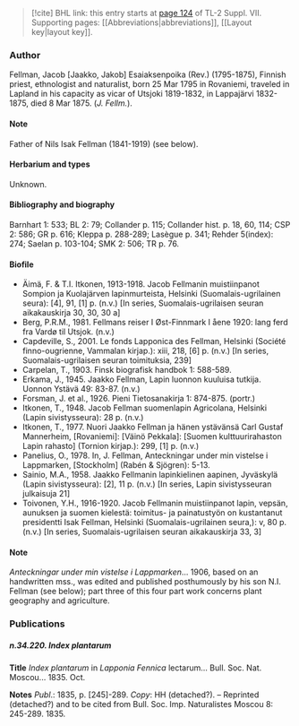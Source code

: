 > [!cite] BHL link: this entry starts at [page 124](https://www.biodiversitylibrary.org/item/103834#page/146/mode/1up) of TL-2 Suppl. VII.
> Supporting pages: [[Abbreviations|abbreviations]], [[Layout key|layout key]].

### Author

Fellman, Jacob \[Jaakko, Jakob\] Esaiaksenpoika (Rev.) (1795-1875), Finnish priest, ethnologist and naturalist, born 25 Mar 1795 in Rovaniemi, traveled in Lapland in his capacity as vicar of Utsjoki 1819-1832, in Lappajärvi 1832-1875, died 8 Mar 1875. (*J. Fellm.*).

#### Note

Father of Nils Isak Fellman (1841-1919) (see below).

#### Herbarium and types

Unknown.

#### Bibliography and biography

Barnhart 1: 533; BL 2: 79; Collander p. 115; Collander hist. p. 18, 60, 114; CSP 2: 586; GR p. 616; Kleppa p. 288-289; Lasègue p. 341; Rehder 5(index): 274; Saelan p. 103-104; SMK 2: 506; TR p. 76.

#### Biofile

- Äimä, F. & T.I. Itkonen, 1913-1918. Jacob Fellmanin muistiinpanot Sompion ja Kuolajärven lapinmurteista, Helsinki (Suomalais-ugrilainen seura): \[4\], 91, \[1\] p. (n.v.) \[In series, Suomalais-ugrilaisen seuran aikakauskirja 30, 30, 30 a\]
- Berg, P.R.M., 1981. Fellmans reiser I Øst-Finnmark I åene 1920: lang ferd fra Vardø til Utsjok. (n.v.)
- Capdeville, S., 2001. Le fonds Lapponica des Fellman, Helsinki (Société finno-ougrienne, Vammalan kirjap.): xiii, 218, \[6\] p. (n.v.) \[In series, Suomalais-ugrilaisen seuran toimituksia, 239\]
- Carpelan, T., 1903. Finsk biografisk handbok 1: 588-589.
- Erkama, J., 1945. Jaakko Fellman, Lapin luonnon kuuluisa tutkija. Uonnon Ystävä 49: 83-87. (n.v.)
- Forsman, J. et al., 1926. Pieni Tietosanakirja 1: 874-875. (portr.)
- Itkonen, T., 1948. Jacob Fellman suomenlapin Agricolana, Helsinki (Lapin sivistysseura): 28 p. (n.v.)
- Itkonen, T., 1977. Nuori Jaakko Fellman ja hänen ystävänsä Carl Gustaf Mannerheim, \[Rovaniemi\]: \[Väinö Pekkala\]: \[Suomen kulttuurirahaston Lapin rahasto\] (Tornion kirjap.): 299, \[1\] p. (n.v.)
- Panelius, O., 1978. In, J. Fellman, Anteckningar under min vistelse i Lappmarken, \[Stockholm\] (Rabén & Sjögren): 5-13.
- Sainio, M.A., 1958. Jaakko Fellmanin lapinkielinen aapinen, Jyväskylä (Lapin sivistysseura): \[2\], 11 p. (n.v.) \[In series, Lapin sivistysseuran julkaisuja 21\]
- Toivonen, Y.H., 1916-1920. Jacob Fellmanin muistiinpanot lapin, vepsän, aunuksen ja suomen kielestä: toimitus- ja painatustyön on kustantanut presidentti Isak Fellman, Helsinki (Suomalais-ugrilainen seura,): v, 80 p. (n.v.) \[In series, Suomalais-ugrilaisen seuran aikakauskirja 33, 3\]

#### Note

*Anteckningar under min vistelse i Lappmarken*... 1906, based on an handwritten mss., was edited and published posthumously by his son N.I. Fellman (see below); part three of this four part work concerns plant geography and agriculture.

### Publications

##### n.34.220. Index plantarum

**Title**
*Index plantarum* in *Lapponia Fennica* lectarum... Bull. Soc. Nat. Moscou... 1835. Oct.

**Notes**
*Publ*.: 1835, p. \[245\]-289. *Copy*: HH (detached?). – Reprinted (detached?) and to be cited from Bull. Soc. Imp. Naturalistes Moscou 8: 245-289. 1835.

